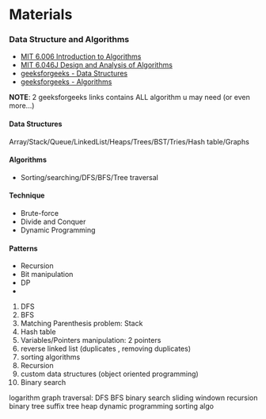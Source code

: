 # Materials

### Data Structure and Algorithms
- [MIT 6.006 Introduction to Algorithms](courses/mit_6006.md)
- [MIT 6.046J Design and Analysis of Algorithms](courses/mit_6046.md)
- [geeksforgeeks - Data Structures](https://www.geeksforgeeks.org/data-structures/)
- [geeksforgeeks - Algorithms](https://www.geeksforgeeks.org/fundamentals-of-algorithms/)

**NOTE**: 2 geeksforgeeks links contains ALL algorithm u may need (or even more...)

#### Data Structures
Array/Stack/Queue/LinkedList/Heaps/Trees/BST/Tries/Hash table/Graphs
#### Algorithms
- Sorting/searching/DFS/BFS/Tree traversal
#### Technique 
- Brute-force
- Divide and Conquer 
- Dynamic Programming
#### Patterns
- Recursion
- Bit manipulation
- DP
- 


1. DFS
2. BFS
3. Matching Parenthesis problem: Stack
4. Hash table
5. Variables/Pointers manipulation: 2 pointers
6. reverse linked list (duplicates , removing duplicates)
7. sorting algorithms 
8. Recursion
9. custom data structures (object oriented programming)
10. Binary search

logarithm
graph traversal: DFS BFS
binary search
sliding windown
recursion
binary tree
suffix tree
heap
dynamic programming
sorting algo
